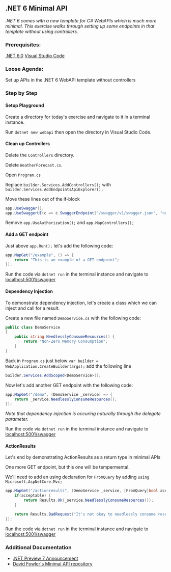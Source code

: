 

## .NET 6 Minimal API

*.NET 6 comes with a new template for C# WebAPIs which is much more minimal. This exercise walks through setting up some endpoints in that template without using controllers.*

### Prerequisites:

[.NET 6.0](https://dotnet.microsoft.com/download/dotnet/6.0)
[Visual Studio Code](https://code.visualstudio.com/)

### Loose Agenda:
Set up APIs in the .NET 6 WebAPI template without controllers

### Step by Step

#### Setup Playground

Create a directory for today's exercise and navigate to it in a terminal instance.

Run `dotnet new webapi` then open the directory in Visual Studio Code.

#### Clean up Controllers

Delete the `Controllers` directory.

Delete `WeatherForecast.cs`.

Open `Program.cs`

Replace `builder.Services.AddControllers();` with `builder.Services.AddEndpointsApiExplorer();`

Move these lines out of the if-block

```C#
app.UseSwagger();
app.UseSwaggerUI(c => c.SwaggerEndpoint("/swagger/v1/swagger.json", "net_6_minimal_api v1"));
```

Remove `app.UseAuthorization();` and `app.MapControllers();`

#### Add a GET endpoint

Just above `app.Run();` let's add the following code:

```C# 
app.MapGet("/example", () => {
    return "This is an example of a GET endpoint";
});
```

Run the code via `dotnet run` in the terminal instance and navigate to [localhost:5001/swagger](https://localhost:5001/swagger)

#### Dependency Injection

To demonstrate dependency injection, let's create a class which we can inject and call for a result.

Create a new file named `DemoService.cs` with the following code:
```C#
public class DemoService
{
    public string NeedlesslyConsumeResources() {
        return "Non-Zero Memory Consumption";
    }
}
```

Back in `Program.cs` just below `var builder = WebApplication.CreateBuilder(args);` add the following line

```C#
builder.Services.AddScoped<DemoService>();
```

Now let's add another GET endpoint with the following code:
```C#
app.MapGet("/demo", (DemoService _service) => {
    return _service.NeedlesslyConsumeResources();
});
```

*Note that dependency injection is occuring naturally through the delegate parameter.*

Run the code via `dotnet run` in the terminal instance and navigate to [localhost:5001/swagger](https://localhost:5001/swagger)

#### ActionResults

Let's end by demonstrating ActionResults as a return type in minimal APIs

One more GET endpoint, but this one will be tempermental.

We'll need to add an using declaration for `FromQuery` by adding `using Microsoft.AspNetCore.Mvc;`

```C#
app.MapGet("/actionresults", (DemoService _service, [FromQuery]bool acceptable) => {
    if(acceptable) {
        return Results.Ok(_service.NeedlesslyConsumeResources());
    }

    return Results.BadRequest("It's not okay to needlessly consume resources.");
});
```

Run the code via `dotnet run` in the terminal instance and navigate to [localhost:5001/swagger](https://localhost:5001/swagger)

### Additional Documentation

- [.NET Preview 7 Announcement](https://devblogs.microsoft.com/aspnet/asp-net-core-updates-in-net-6-preview-7/)
- [David Fowler's Minimal API repository](https://github.com/davidfowl/dotnet6minimalapi/blob/main/Dotnet6_Minimal_API/Program.cs)
